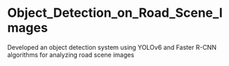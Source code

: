 # Object_Detection_on_Road_Scene_Images
Developed an object detection system using YOLOv6 and Faster R-CNN algorithms for analyzing road scene images
